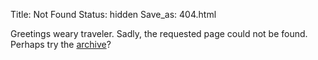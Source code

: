 Title: Not Found
Status: hidden
Save_as: 404.html

Greetings weary traveler. Sadly, the requested page could not be found. Perhaps try the [archive](/archive)?
